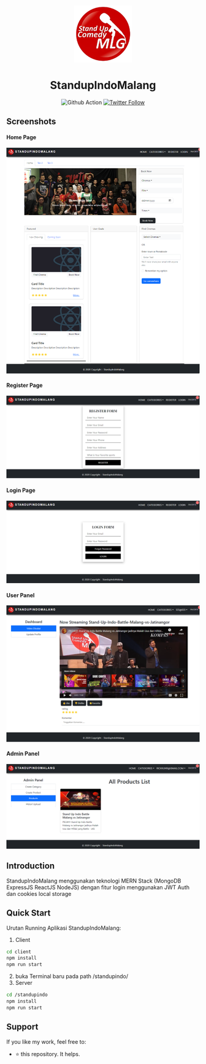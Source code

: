 <p>&nbsp;&nbsp;&nbsp;&nbsp;&nbsp;&nbsp;</p>
<p align="center">
<img width="150" height="150" alt="StandupIndoMalang Logo" src="https://github.com/Rickkun11/standupindo/blob/master/client/src/components/assets/logo.png"/>
</p>
<p align="center">
  <h1 align="center">StandupIndoMalang</h1>
</p>
<p align="center">
  <img src="https://github.com/nodeonline/nodejscart/actions/workflows/build.yml/badge.svg" alt="Github Action">
  <a href="https://twitter.com/rickkun1112">
    <img alt="Twitter Follow" src="https://img.shields.io/twitter/follow/rickkun1112?style=social">
  </a>
</p>
<h2>Screenshots</h2>
<h4>Home Page</h4>

![App Screenshot](https://github.com/Rickkun11/standupindo/blob/master/preview/homepage.png)
<h4>Register Page</h4>

![App Screenshot](https://github.com/Rickkun11/standupindo/blob/master/preview/register.png)
<h4>Login Page</h4>

![App Screenshot](https://github.com/Rickkun11/standupindo/blob/master/preview/Login.png)

<h4>User Panel</h4>

![App Screenshot](https://github.com/Rickkun11/standupindo/blob/master/preview/User_panel.png)

<h4>Admin Panel</h4>

![App Screenshot](https://github.com/Rickkun11/standupindo/blob/master/preview/admin_panel.png)

## Introduction

StandupIndoMalang menggunakan teknologi MERN Stack (MongoDB ExpressJS ReactJS NodeJS) dengan fitur login menggunakan JWT Auth dan cookies local storage

## Quick Start

Urutan Running Aplikasi StandupIndoMalang:
1. Client
```bash
cd client
npm install
npm run start
```
2. buka Terminal baru pada path /standupindo/
3. Server
```bash
cd /standupindo
npm install
npm run start
```

## Support

If you like my work, feel free to:

- ⭐ this repository. It helps.
